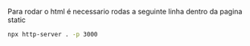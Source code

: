 Para rodar o html é necessario rodas a seguinte linha dentro da pagina static
```bash
npx http-server . -p 3000
```
